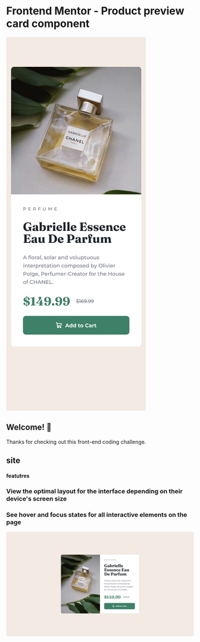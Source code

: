 # Frontend Mentor - Product preview card component

![Design preview for the Product preview card component coding challenge](design/mobile-design.jpg)

## Welcome! 👋

Thanks for checking out this front-end coding challenge.


## site




#### featutres

### View the optimal layout for the interface depending on their device's screen size

### See hover and focus states for all interactive elements on the page



![Geting Starting](./design/desktop-design.jpg)
